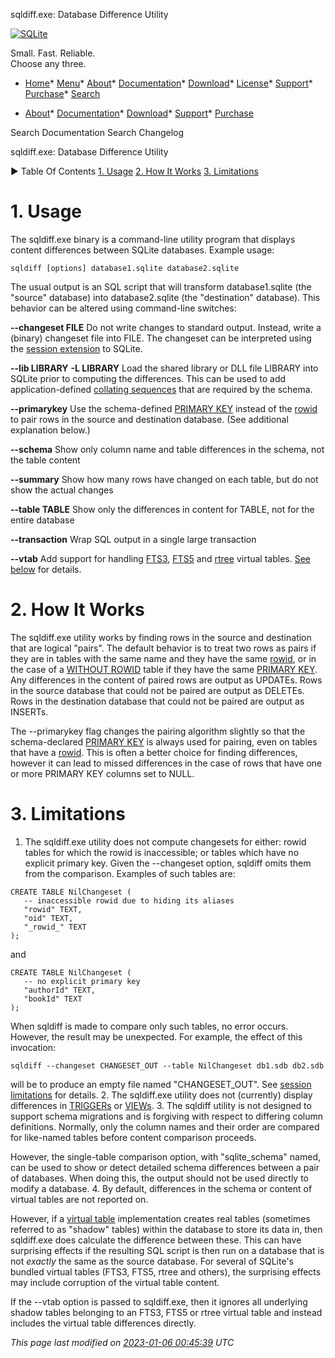 




sqldiff.exe: Database Difference Utility




[![SQLite](images/sqlite370_banner.gif)](index.html)


Small. Fast. Reliable.  
Choose any three.


* [Home](index.html)* [Menu](javascript:void(0))* [About](about.html)* [Documentation](docs.html)* [Download](download.html)* [License](copyright.html)* [Support](support.html)* [Purchase](prosupport.html)* [Search](javascript:void(0))




* [About](about.html)* [Documentation](docs.html)* [Download](download.html)* [Support](support.html)* [Purchase](prosupport.html)






Search Documentation
Search Changelog










sqldiff.exe: Database Difference Utility


►
Table Of Contents
[1\. Usage](#usage)
[2\. How It Works](#how_it_works)
[3\. Limitations](#limitations)




# 1\. Usage



The sqldiff.exe binary is a command\-line utility program that
displays content differences between SQLite databases. Example
usage:




```
sqldiff [options] database1.sqlite database2.sqlite

```


The usual output is an SQL script that will transform
database1\.sqlite (the "source" database) into database2\.sqlite
(the "destination" database). This behavior can be
altered using command\-line switches:




**\-\-changeset FILE**
Do not write changes to standard output. Instead, write a (binary)
 changeset file into FILE. The changeset can be interpreted using
 the [session extension](sessionintro.html) to SQLite.


**\-\-lib LIBRARY**
**\-L LIBRARY**
Load the shared library or DLL file LIBRARY into SQLite prior to
 computing the differences. This can be used to add application\-defined
 [collating sequences](datatype3.html#collation) that are required by the schema.


**\-\-primarykey**
Use the schema\-defined [PRIMARY KEY](lang_createtable.html#primkeyconst) instead of the [rowid](lang_createtable.html#rowid) to
 pair rows in the source and destination database. (See additional
 explanation below.)


**\-\-schema**
Show only column name and table differences in the schema,
 not the table content


**\-\-summary**
Show how many rows have changed on each table, but do not show
 the actual changes


**\-\-table TABLE**
Show only the differences in content for TABLE, not for the
 entire database


**\-\-transaction**
Wrap SQL output in a single large transaction


**\-\-vtab**
Add support for handling [FTS3](fts3.html), [FTS5](fts5.html) and [rtree](rtree.html) virtual tables.
 [See below](#sqldiff_vtab) for details.




# 2\. How It Works


The sqldiff.exe utility works by finding rows in the source and
destination that are logical "pairs". The default behavior is to
treat two rows as pairs if they are in tables with the same name
and they have the same [rowid](lang_createtable.html#rowid), or in the case of a [WITHOUT ROWID](withoutrowid.html)
table if they have the same [PRIMARY KEY](lang_createtable.html#primkeyconst). Any differences in the
content of paired rows are output as UPDATEs. Rows in the source
database that could not be paired are output as DELETEs. Rows in
the destination database that could not be paired are output as
INSERTs.



The \-\-primarykey flag changes the pairing algorithm slightly so
that the schema\-declared [PRIMARY KEY](lang_createtable.html#primkeyconst) is always used for pairing,
even on tables that have a [rowid](lang_createtable.html#rowid). This is often a better choice
for finding differences, however it can lead to missed differences in
the case of rows that have one or more PRIMARY KEY columns set to
NULL.


# 3\. Limitations


1. The sqldiff.exe utility does not compute changesets for
either: rowid tables for which the rowid is inaccessible;
or tables which have no explicit primary key.
Given the \-\-changeset option, sqldiff omits them from the comparison.
Examples of such tables are:




```
CREATE TABLE NilChangeset (
   -- inaccessible rowid due to hiding its aliases
   "rowid" TEXT,
   "oid" TEXT,
   "_rowid_" TEXT
);

```


and


```
CREATE TABLE NilChangeset (
   -- no explicit primary key
   "authorId" TEXT,
   "bookId" TEXT
);

```



When sqldiff is made to compare only such tables, no error occurs.
However, the result may be unexpected.
For example, the effect of this invocation:


```
sqldiff --changeset CHANGESET_OUT --table NilChangeset db1.sdb db2.sdb

```


will be to produce an empty file named "CHANGESET\_OUT". See [session limitations](sessionintro.html#limitations) for details.
2. The sqldiff.exe utility does not (currently) display differences in
[TRIGGERs](lang_createtrigger.html) or [VIEWs](lang_createview.html).
3. The sqldiff utility is not designed to support schema migrations
and is forgiving with respect to differing column definitions.
Normally, only the column names and their order are compared
for like\-named tables before content comparison proceeds.



However, the single\-table comparison option, with "sqlite\_schema"
named, can be used to show or detect detailed schema differences
between a pair of databases.
When doing this, the output should not be used directly to modify a database.
4. By default, differences in the schema or content of virtual tables are
not reported on.



However, if a [virtual table](vtab.html) implementation creates real tables (sometimes
referred to as "shadow" tables) within the database to store its data in, then
sqldiff.exe does calculate the difference between these. This can have
surprising effects if the resulting SQL script is then run on a database that
is not *exactly* the same as the source database. For several of SQLite's
bundled virtual tables (FTS3, FTS5, rtree and others), the surprising effects
may include corruption of the virtual table content.



 If the \-\-vtab option is passed to sqldiff.exe, then it ignores all
underlying shadow tables belonging to an FTS3, FTS5 or rtree virtual table
and instead includes the virtual table differences directly.


*This page last modified on [2023\-01\-06 00:45:39](https://sqlite.org/docsrc/honeypot) UTC* 


